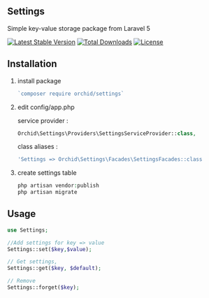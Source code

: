 ## Settings
Simple key-value storage package from Laravel 5

[![Latest Stable Version](https://poser.pugx.org/orchid/settings/v/stable)](https://packagist.org/packages/orchid/settings)
[![Total Downloads](https://poser.pugx.org/orchid/settings/downloads)](https://packagist.org/packages/orchid/settings)
[![License](https://poser.pugx.org/orchid/settings/license)](https://packagist.org/packages/orchid/settings)



## Installation

1. install package

	```php
    `composer require orchid/settings`
	```

1. edit config/app.php

	service provider :

	```php
	Orchid\Settings\Providers\SettingsServiceProvider::class,
	```

    class aliases :

	```php
	'Settings => Orchid\Settings\Facades\SettingsFacades::class
	```

1. create settings table

	```php
	php artisan vendor:publish
	php artisan migrate
	```

## Usage

```php
use Settings;

//Add settings for key => value
Settings::set($key,$value);

// Get settings,
Settings::get($key, $default);

// Remove 
Settings::forget($key);
```
